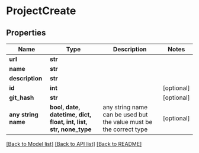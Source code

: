 # ProjectCreate


## Properties
Name | Type | Description | Notes
------------ | ------------- | ------------- | -------------
**url** | **str** |  |
**name** | **str** |  |
**description** | **str** |  |
**id** | **int** |  | [optional]
**git_hash** | **str** |  | [optional]
**any string name** | **bool, date, datetime, dict, float, int, list, str, none_type** | any string name can be used but the value must be the correct type | [optional]

[[Back to Model list]](../README.md#documentation-for-models) [[Back to API list]](../README.md#documentation-for-api-endpoints) [[Back to README]](../README.md)
